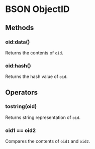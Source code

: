 BSON ObjectID
=============

Methods
-------

### oid:data()
Returns the contents of `oid`.

### oid:hash()
Returns the hash value of `oid`.


Operators
---------

### tostring(oid)
Returns string representation of `oid`.

### oid1 == oid2
Compares the contents of `oid1` and `oid2`.
